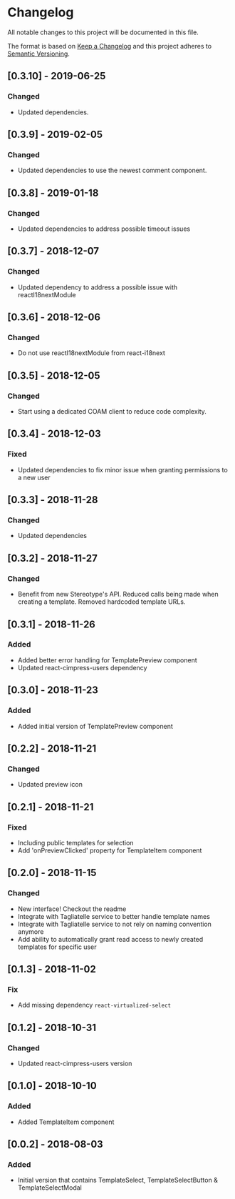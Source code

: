 # Changelog
All notable changes to this project will be documented in this file.

The format is based on [Keep a Changelog](http://keepachangelog.com/en/1.0.0/)
and this project adheres to [Semantic Versioning](http://semver.org/spec/v2.0.0.html).

## [0.3.10] - 2019-06-25
### Changed
- Updated dependencies.

## [0.3.9] - 2019-02-05
### Changed
- Updated dependencies to use the newest comment component.

## [0.3.8] - 2019-01-18
### Changed
- Updated dependencies to address possible timeout issues

## [0.3.7] - 2018-12-07
### Changed
- Updated dependency to address a possible issue with reactI18nextModule

## [0.3.6] - 2018-12-06
### Changed
- Do not use reactI18nextModule from react-i18next 

## [0.3.5] - 2018-12-05
### Changed
- Start using a dedicated COAM client to reduce code complexity.

## [0.3.4] - 2018-12-03
### Fixed
- Updated dependencies to fix minor issue when granting permissions to a new user

## [0.3.3] - 2018-11-28
### Changed
- Updated dependencies

## [0.3.2] - 2018-11-27
### Changed
- Benefit from new Stereotype's API. Reduced calls being made when creating a template. Removed hardcoded template URLs.

## [0.3.1] - 2018-11-26
### Added
- Added better error handling for TemplatePreview component
- Updated react-cimpress-users dependency

## [0.3.0] - 2018-11-23
### Added
- Added initial version of TemplatePreview component

## [0.2.2] - 2018-11-21
### Changed
- Updated preview icon

## [0.2.1] - 2018-11-21
### Fixed
- Including public templates for selection
- Add 'onPreviewClicked' property for TemplateItem component

## [0.2.0] - 2018-11-15
### Changed
- New interface! Checkout the readme
- Integrate with Tagliatelle service to better handle template names
- Integrate with Tagliatelle service to not rely on naming convention anymore
- Add ability to automatically grant read access to newly created templates for specific user

## [0.1.3] - 2018-11-02
### Fix
- Add missing dependency `react-virtualized-select`

## [0.1.2] - 2018-10-31
### Changed
- Updated react-cimpress-users version

## [0.1.0] - 2018-10-10
### Added
- Added TemplateItem component

## [0.0.2] - 2018-08-03
### Added
- Initial version that contains TemplateSelect, TemplateSelectButton & TemplateSelectModal 
